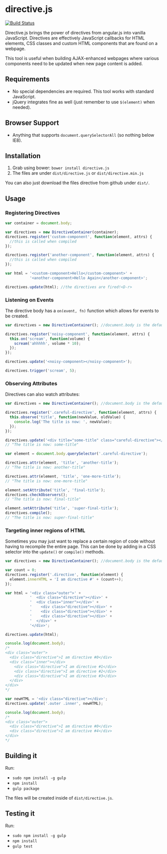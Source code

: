 # directive.js
[![Build Status](https://secure.travis-ci.org/yearofmoo/directive.js.png?branch=master)](https://travis-ci.org/yearofmoo/directive.js)

Directive.js brings the power of directives from angular.js into vanilla JavaScript.
Directives are effectively JavaScript callbacks for HTML elements, CSS classes and
custom HTML components that are found on a webpage.

This tool is useful when building AJAX-enhanced webpages where various components
need to be updated when new page content is added.

## Requirements
- No special dependencies are required. This tool works with standard JavaScript.
- jQuery integrates fine as well (just remember to use `$(element)` when needed).

## Browser Support
- Anything that supports `document.querySelectorAll` (so nothing below IE8).

## Installation
1. Grab using bower: `bower install directive.js`
2. The files are under `dist/directive.js` or `dist/directive.min.js`

You can also just download the files directive from github under `dist/`.

## Usage

### Registering Directives
```js
var container = document.body;

var directives = new DirectiveContainer(container);
directives.register('custom-component', function(element, attrs) {
  //this is called when compiled
});

directives.register('another-component', function(element, attrs) {
  //this is called when compiled
});

var html = '<custom-component>Hello</custom-component>' +
           '<another-component>Hello Again</another-component>';

directives.update(html); //the directives are fired!<D-r>
```

### Listening on Events
The directive body has a `on(event, fn)` function which allows for events
to be created.

```js
var directives = new DirectiveContainer(); //document.body is the default

directives.register('noisy-component', function(element, attrs) {
  this.on('scream', function(volume) {
    scream('ahhhhh', volume * 10);
  });
});

directives.update('<noisy-component></noisy-component>');

directives.trigger('scream', 5);
```

### Observing Attributes
Directives can also watch attributes:

```js
var directives = new DirectiveContainer(); //document.body is the default

directives.register('.careful-directive', function(element, attrs) {
  this.observe('title', function(newValue, oldValue) {
    console.log('The title is now: ', newValue);    
  });
});

directives.update('<div title="some-title" class="careful-directive"></div>');
// "The title is now: some-title"

var element = document.body.querySelector('.careful-directive');

directives.attr(element, 'title', 'another-title');
// "The title is now: another-title"

directives.attr(element, 'title', 'one-more-title');
// "The title is now: one-more-title"

element.setAttribute('title', 'final-title');
directives.checkObservers();
// "The title is now: final-title"

element.setAttribute('title', 'super-final-title');
directives.compile();
// "The title is now: super-final-title"
```

### Targeting inner regions of HTML
Sometimes you may just want to replace a certain region of code without
having to recompile the entire page. This can be done by adding in a
CSS selector into the `update()` or `compile()` methods.

```js
var directives = new DirectiveContainer(); //document.body is the default

var count = 0;
directives.register('.directive', function(element) {
  element.innerHTML = 'I am directive #' + (count++); 
});

var html = '<div class="outer">' +
           '  <div class="directive"></div>' +
           '  <div class="inner"></div>' +
           '    <div class="directive"></div>' +
           '    <div class="directive"></div>' +
           '    <div class="directive"></div>' +
           '  </div>' +
           '</div>';

directives.update(html);

console.log(document.body);
/*
<div class="outer">
  <div class="directive">I am directive #0</div>
  <div class="inner"></div>
    <div class="directive">I am directive #1</div>
    <div class="directive">I am directive #2</div>
    <div class="directive">I am directive #3</div>
  </div>
</div>
*/

var newHTML = '<div class="directive"></div>';
directives.update('.outer .inner', newHTML);

console.log(document.body);
/*
<div class="outer">
  <div class="directive">I am directive #0</div>
  <div class="directive">I am directive #4</div>
</div>
*/
```

## Building it
Run:

- `sudo npm install -g gulp`
- `npm install`
- `gulp package`

The files will be created inside of `dist/directive.js`.

## Testing it
Run:

- `sudo npm install -g gulp`
- `npm install`
- `gulp test`
